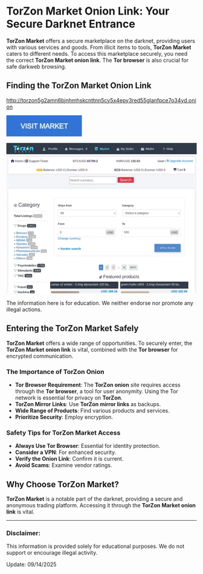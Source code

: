 # TorZon Market Onion Link: Your Secure Darknet Entrance

**TorZon Market** offers a secure marketplace on the darknet, providing users with various services and goods. From illicit items to tools, **TorZon Market** caters to different needs. To access this marketplace securely, you need the correct **TorZon Market onion link**. The **Tor browser** is also crucial for safe darkweb browsing.

## Finding the TorZon Market Onion Link

http://torzon5g2amn6bjnhmhskcnttnn5cy5x4epy3red55glanfpce7o34yd.onion

[<img src="/screenshots/visual.webp" width="200">](http://torzon5g2amn6bjnhmhskcnttnn5cy5x4epy3red55glanfpce7o34yd.onion)

<a href="http://torzon5g2amn6bjnhmhskcnttnn5cy5x4epy3red55glanfpce7o34yd.onion"><img src="/screenshots/label.webp" alt="TorZon Market Onion Link" style="max-width: 100%;"></a>

The information here is for education. We neither endorse nor promote any illegal actions.

## Entering the TorZon Market Safely

**TorZon Market** offers a wide range of opportunities. To securely enter, the **TorZon Market onion link** is vital, combined with the **Tor browser** for encrypted communication.

### The Importance of TorZon Onion

*   **Tor Browser Requirement**: The **TorZon onion** site requires access through the **Tor browser**, a tool for user anonymity. Using the Tor network is essential for privacy on **TorZon**.
*   **TorZon Mirror Links**: Use **TorZon mirror links** as backups.
*   **Wide Range of Products**: Find various products and services.
*   **Prioritize Security**: Employ encryption.

### Safety Tips for TorZon Market Access

*   **Always Use Tor Browser**: Essential for identity protection.
*   **Consider a VPN**: For enhanced security.
*   **Verify the Onion Link**: Confirm it is current.
*   **Avoid Scams**: Examine vendor ratings.

## Why Choose TorZon Market?

**TorZon Market** is a notable part of the darknet, providing a secure and anonymous trading platform. Accessing it through the **TorZon Market onion link** is vital.

---

### Disclaimer:

This information is provided solely for educational purposes. We do not support or encourage illegal activity.

























Update:  09/14/2025